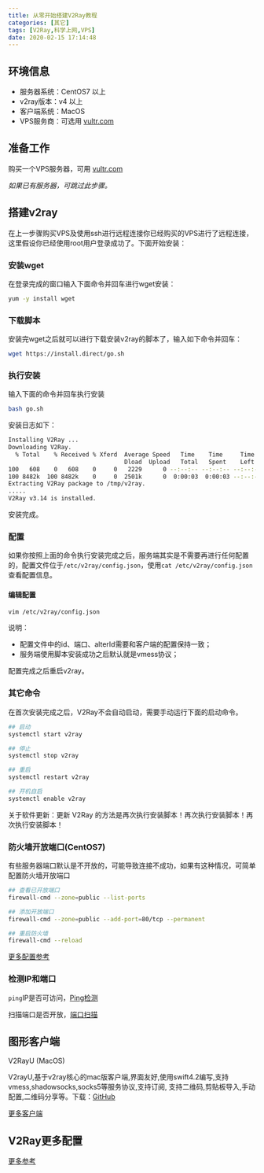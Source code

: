 ```yaml
---
title: 从零开始搭建V2Ray教程
categories: [其它]
tags: [V2Ray,科学上网,VPS]
date: 2020-02-15 17:14:48
---
```


<!--more-->

## 环境信息

- 服务器系统：CentOS7 以上
- v2ray版本：v4 以上
- 客户端系统：MacOS
- VPS服务商：可选用 [vultr.com](https://www.vultr.com/?ref=8413306-6G)

## 准备工作

购买一个VPS服务器，可用 [vultr.com](https://www.vultr.com/?ref=8413306-6G)

*如果已有服务器，可跳过此步骤。*

## 搭建v2ray

在上一步骤购买VPS及使用ssh进行远程连接你已经购买的VPS进行了远程连接，这里假设你已经使用root用户登录成功了。下面开始安装：

### 安装wget

在登录完成的窗口输入下面命令并回车进行wget安装：

```sh
yum -y install wget
```

### 下载脚本

安装完wget之后就可以进行下载安装v2ray的脚本了，输入如下命令并回车：

```sh
wget https://install.direct/go.sh
```

### 执行安装

输入下面的命令并回车执行安装

```sh
bash go.sh
```

安装日志如下：

```sh
Installing V2Ray ...
Downloading V2Ray.
  % Total    % Received % Xferd  Average Speed   Time    Time     Time  Current
                                 Dload  Upload   Total   Spent    Left  Speed
100   608    0   608    0     0   2229      0 --:--:-- --:--:-- --:--:--  2235
100 8482k  100 8482k    0     0  2501k      0  0:00:03  0:00:03 --:--:-- 2813k
Extracting V2Ray package to /tmp/v2ray.
.....
V2Ray v3.14 is installed.
```

安装完成。

### 配置

如果你按照上面的命令执行安装完成之后，服务端其实是不需要再进行任何配置的，配置文件位于`/etc/v2ray/config.json`，使用`cat /etc/v2ray/config.json`查看配置信息。

#### 编辑配置

```sh
vim /etc/v2ray/config.json
```

说明：

- 配置文件中的id、端口、alterId需要和客户端的配置保持一致；
- 服务端使用脚本安装成功之后默认就是vmess协议；

配置完成之后重启v2ray。

### 其它命令

在首次安装完成之后，V2Ray不会自动启动，需要手动运行下面的启动命令。

```sh
## 启动
systemctl start v2ray

## 停止
systemctl stop v2ray

## 重启
systemctl restart v2ray

## 开机自启
systemctl enable v2ray
```

关于软件更新：更新 V2Ray 的方法是再次执行安装脚本！再次执行安装脚本！再次执行安装脚本！

### 防火墙开放端口(CentOS7)

有些服务器端口默认是不开放的，可能导致连接不成功，如果有这种情况，可简单配置防火墙开放端口

```sh
## 查看已开放端口
firewall-cmd --zone=public --list-ports

## 添加开放端口
firewall-cmd --zone=public --add-port=80/tcp --permanent

## 重启防火墙
firewall-cmd --reload
```

[更多配置参考](https://havee.me/linux/2015-01/using-firewalls-on-centos-7.html)

### 检测IP和端口

`ping`IP是否可访问，[Ping检测](http://ping.chinaz.com/)

扫描端口是否开放，[端口扫描](http://ping.chinaz.com/port)

## 图形客户端

V2RayU (MacOS)

V2rayU,基于v2ray核心的mac版客户端,界面友好,使用swift4.2编写,支持vmess,shadowsocks,socks5等服务协议,支持订阅, 支持二维码,剪贴板导入,手动配置,二维码分享等。下载：[GitHub](https://github.com/yanue/V2rayU)

[更多客户端](https://www.v2ray.com/awesome/tools.html)

## V2Ray更多配置

[更多参考](https://www.v2ray.com/)

